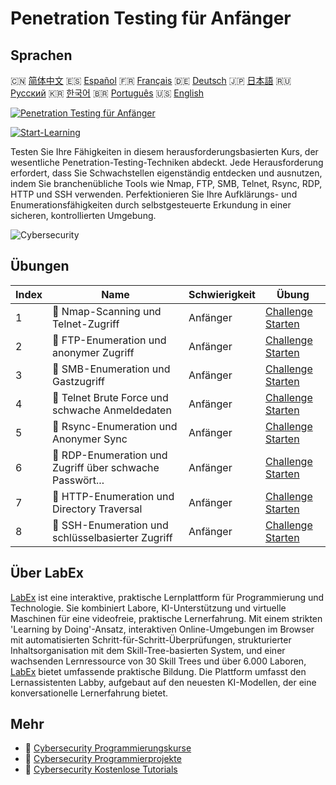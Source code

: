 # Penetration Testing für Anfänger

## Sprachen

🇨🇳 [简体中文](README_zh.md) 🇪🇸 [Español](README_es.md) 🇫🇷 [Français](README_fr.md) 🇩🇪 [Deutsch](README_de.md) 🇯🇵 [日本語](README_ja.md) 🇷🇺 [Русский](README_ru.md) 🇰🇷 [한국어](README_ko.md) 🇧🇷 [Português](README_pt.md) 🇺🇸 [English](README.md) 

[![Penetration Testing für Anfänger](https://cover-creator.labex.io/penetration-testing-for-beginners.png?lang=de)](https://labex.io/de/courses/penetration-testing-for-beginners)

[![Start-Learning](https://img.shields.io/badge/Start-Learning-whitesmoke?style=for-the-badge)](https://labex.io/de/courses/penetration-testing-for-beginners)

Testen Sie Ihre Fähigkeiten in diesem herausforderungsbasierten Kurs, der wesentliche Penetration-Testing-Techniken abdeckt. Jede Herausforderung erfordert, dass Sie Schwachstellen eigenständig entdecken und ausnutzen, indem Sie branchenübliche Tools wie Nmap, FTP, SMB, Telnet, Rsync, RDP, HTTP und SSH verwenden. Perfektionieren Sie Ihre Aufklärungs- und Enumerationsfähigkeiten durch selbstgesteuerte Erkundung in einer sicheren, kontrollierten Umgebung.

![Cybersecurity](https://img.shields.io/badge/Cybersecurity-whitesmoke?style=for-the-badge&logo=cybersecurity)


## Übungen

|   Index | Name                                                      | Schwierigkeit   | Übung                                                                                                                                                                   |
|---------|-----------------------------------------------------------|-----------------|-------------------------------------------------------------------------------------------------------------------------------------------------------------------------|
|       1 | 🎯  Nmap-Scanning und Telnet-Zugriff                      | Anfänger        | <a target='_blank' href='https://labex.io/de/labs/nmap-nmap-scanning-and-telnet-access-596683?course=penetration-testing-for-beginners'>Challenge Starten</a>           |
|       2 | 🎯  FTP-Enumeration und anonymer Zugriff                  | Anfänger        | <a target='_blank' href='https://labex.io/de/labs/linux-ftp-enumeration-and-anonymous-access-596695?course=penetration-testing-for-beginners'>Challenge Starten</a>     |
|       3 | 🎯  SMB-Enumeration und Gastzugriff                       | Anfänger        | <a target='_blank' href='https://labex.io/de/labs/linux-smb-enumeration-and-guest-access-596724?course=penetration-testing-for-beginners'>Challenge Starten</a>         |
|       4 | 🎯  Telnet Brute Force und schwache Anmeldedaten          | Anfänger        | <a target='_blank' href='https://labex.io/de/labs/linux-telnet-brute-force-and-weak-credentials-596726?course=penetration-testing-for-beginners'>Challenge Starten</a>  |
|       5 | 🎯  Rsync-Enumeration und Anonymer Sync                   | Anfänger        | <a target='_blank' href='https://labex.io/de/labs/linux-rsync-enumeration-and-anonymous-sync-596723?course=penetration-testing-for-beginners'>Challenge Starten</a>     |
|       6 | 🎯  RDP-Enumeration und Zugriff über schwache Passwört... | Anfänger        | <a target='_blank' href='https://labex.io/de/labs/linux-rdp-enumeration-and-weak-password-access-596722?course=penetration-testing-for-beginners'>Challenge Starten</a> |
|       7 | 🎯  HTTP-Enumeration und Directory Traversal              | Anfänger        | <a target='_blank' href='https://labex.io/de/labs/linux-http-enumeration-and-directory-traversal-596721?course=penetration-testing-for-beginners'>Challenge Starten</a> |
|       8 | 🎯  SSH-Enumeration und schlüsselbasierter Zugriff        | Anfänger        | <a target='_blank' href='https://labex.io/de/labs/linux-ssh-enumeration-and-key-based-access-596725?course=penetration-testing-for-beginners'>Challenge Starten</a>     |

## Über LabEx

[LabEx](https://labex.io) ist eine interaktive, praktische Lernplattform für Programmierung und Technologie. Sie kombiniert Labore, KI-Unterstützung und virtuelle Maschinen für eine videofreie, praktische Lernerfahrung. Mit einem strikten 'Learning by Doing'-Ansatz, interaktiven Online-Umgebungen im Browser mit automatisierten Schritt-für-Schritt-Überprüfungen, strukturierter Inhaltsorganisation mit dem Skill-Tree-basierten System, und einer wachsenden Lernressource von 30 Skill Trees und über 6.000 Laboren, [LabEx](https://labex.io) bietet umfassende praktische Bildung. Die Plattform umfasst den Lernassistenten Labby, aufgebaut auf den neuesten KI-Modellen, der eine konversationelle Lernerfahrung bietet.

## Mehr

- 🔗 [Cybersecurity Programmierungskurse](https://github.com/labex-labs/awesome-programming-courses)
- 🔗 [Cybersecurity Programmierprojekte](https://github.com/labex-labs/awesome-programming-projects)
- 🔗 [Cybersecurity Kostenlose Tutorials](https://github.com/labex-labs/cybersecurity-free-tutorials)

